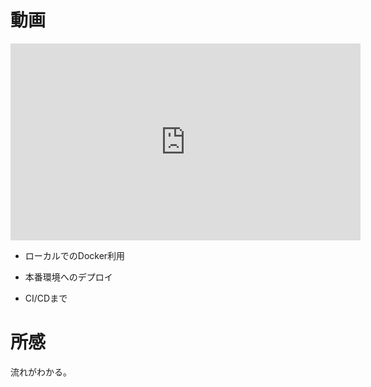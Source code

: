 # 動画

<iframe width="560" height="315" src="https://www.youtube.com/embed/bmXoupfX_r0?si=yHNV64TTOsw4ycH8" title="YouTube 
video player" frameborder="0" allow="accelerometer; autoplay; clipboard-write; encrypted-media; gyroscope; 
picture-in-picture; web-share" allowfullscreen></iframe>


- ローカルでのDocker利用

- 本番環境へのデプロイ

- CI/CDまで


# 所感

流れがわかる。
